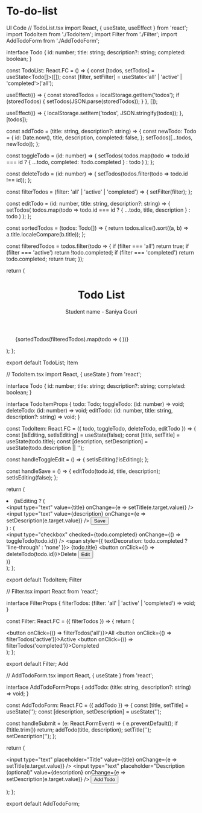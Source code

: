 # To-do-list
UI Code
// TodoList.tsx
import React, { useState, useEffect } from 'react';
import TodoItem from './TodoItem';
import Filter from './Filter';
import AddTodoForm from './AddTodoForm';

interface Todo {
  id: number;
  title: string;
  description?: string;
  completed: boolean;
}

const TodoList: React.FC = () => {
  const [todos, setTodos] = useState<Todo[]>([]);
  const [filter, setFilter] = useState<'all' | 'active' | 'completed'>('all');

  useEffect(() => {
    const storedTodos = localStorage.getItem('todos');
    if (storedTodos) {
      setTodos(JSON.parse(storedTodos));
    }
  }, []);

  useEffect(() => {
    localStorage.setItem('todos', JSON.stringify(todos));
  }, [todos]);

  const addTodo = (title: string, description?: string) => {
    const newTodo: Todo = {
      id: Date.now(),
      title,
      description,
      completed: false,
    };
    setTodos([...todos, newTodo]);
  };

  const toggleTodo = (id: number) => {
    setTodos(
      todos.map(todo =>
        todo.id === id ? { ...todo, completed: !todo.completed } : todo
      )
    );
  };

  const deleteTodo = (id: number) => {
    setTodos(todos.filter(todo => todo.id !== id));
  };

  const filterTodos = (filter: 'all' | 'active' | 'completed') => {
    setFilter(filter);
  };

  const editTodo = (id: number, title: string, description?: string) => {
    setTodos(
      todos.map(todo =>
        todo.id === id ? { ...todo, title, description } : todo
      )
    );
  };

  const sortedTodos = (todos: Todo[]) => {
    return todos.slice().sort((a, b) => a.title.localeCompare(b.title));
  };

  const filteredTodos = todos.filter(todo => {
    if (filter === 'all') return true;
    if (filter === 'active') return !todo.completed;
    if (filter === 'completed') return todo.completed;
    return true;
  });

  return (
    <div>
      <header>
        <h1>Todo List</h1>
        <p>Student name - Saniya Gouri</p>
      </header>
      <main>
        <Filter filterTodos={filterTodos} />
        <ul>
          {sortedTodos(filteredTodos).map(todo => (
            <TodoItem
              key={todo.id}
              todo={todo}
              toggleTodo={toggleTodo}
              deleteTodo={deleteTodo}
              editTodo={editTodo}
            />
          ))}
        </ul>
        <AddTodoForm addTodo={addTodo} />
      </main>
    </div>
  );
};

export default TodoList;
Item

// TodoItem.tsx
import React, { useState } from 'react';

interface Todo {
  id: number;
  title: string;
  description?: string;
  completed: boolean;
}

interface TodoItemProps {
  todo: Todo;
  toggleTodo: (id: number) => void;
  deleteTodo: (id: number) => void;
  editTodo: (id: number, title: string, description?: string) => void;
}

const TodoItem: React.FC<TodoItemProps> = ({ todo, toggleTodo, deleteTodo, editTodo }) => {
  const [isEditing, setIsEditing] = useState(false);
  const [title, setTitle] = useState(todo.title);
  const [description, setDescription] = useState(todo.description || '');

  const handleToggleEdit = () => {
    setIsEditing(!isEditing);
  };

  const handleSave = () => {
    editTodo(todo.id, title, description);
    setIsEditing(false);
  };

  return (
    <li>
      {isEditing ? (
        <div>
          <input type="text" value={title} onChange={e => setTitle(e.target.value)} />
          <input type="text" value={description} onChange={e => setDescription(e.target.value)} />
          <button onClick={handleSave}>Save</button>
        </div>
      ) : (
        <div>
          <input
            type="checkbox"
            checked={todo.completed}
            onChange={() => toggleTodo(todo.id)}
          />
          <span style={{ textDecoration: todo.completed ? 'line-through' : 'none' }}>
            {todo.title}
          </span>
          <button onClick={() => deleteTodo(todo.id)}>Delete</button>
          <button onClick={handleToggleEdit}>Edit</button>
        </div>
      )}
    </li>
  );
};

export default TodoItem;
Filter

// Filter.tsx
import React from 'react';

interface FilterProps {
  filterTodos: (filter: 'all' | 'active' | 'completed') => void;
}

const Filter: React.FC<FilterProps> = ({ filterTodos }) => {
  return (
    <div>
      <button onClick={() => filterTodos('all')}>All</button>
      <button onClick={() => filterTodos('active')}>Active</button>
      <button onClick={() => filterTodos('completed')}>Completed</button>
    </div>
  );
};

export default Filter;
Add

// AddTodoForm.tsx
import React, { useState } from 'react';

interface AddTodoFormProps {
  addTodo: (title: string, description?: string) => void;
}

const AddTodoForm: React.FC<AddTodoFormProps> = ({ addTodo }) => {
  const [title, setTitle] = useState('');
  const [description, setDescription] = useState('');

  const handleSubmit = (e: React.FormEvent) => {
    e.preventDefault();
    if (!title.trim()) return;
    addTodo(title, description);
    setTitle('');
    setDescription('');
  };

  return (
    <form onSubmit={handleSubmit}>
      <input
        type="text"
        placeholder="Title"
        value={title}
        onChange={e => setTitle(e.target.value)}
      />
      <input
        type="text"
        placeholder="Description (optional)"
        value={description}
        onChange={e => setDescription(e.target.value)}
      />
      <button type="submit">Add Todo</button>
    </form>
  );
};

export default AddTodoForm;
